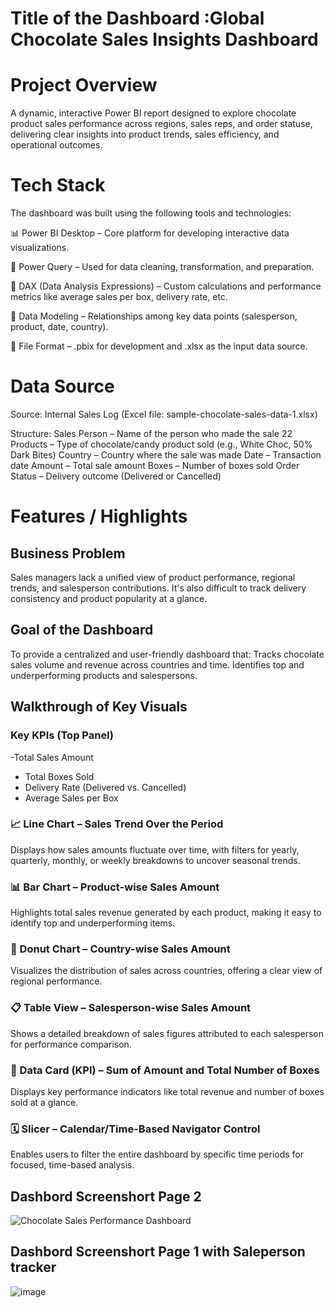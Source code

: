 # Title of the Dashboard :Global Chocolate Sales Insights Dashboard

# Project Overview
A dynamic, interactive Power BI report designed to explore chocolate product sales performance across regions, sales reps, and order statuse, delivering clear insights into product trends, sales efficiency, and operational outcomes.
# Tech Stack
The dashboard was built using the following tools and technologies:

📊 Power BI Desktop – Core platform for developing interactive data visualizations.

🧹 Power Query – Used for data cleaning, transformation, and preparation.

🧠 DAX (Data Analysis Expressions) – Custom calculations and performance metrics like average sales per box, delivery rate, etc.

🧩 Data Modeling – Relationships among key data points (salesperson, product, date, country).

📁 File Format – .pbix for development and .xlsx as the input data source.

# Data Source
Source: Internal Sales Log (Excel file: sample-chocolate-sales-data-1.xlsx)

Structure:
Sales Person – Name of the person who made the sale
22 Products – Type of chocolate/candy product sold (e.g., White Choc,  50% Dark Bites)
Country – Country where the sale was made
Date – Transaction date
Amount – Total sale amount
Boxes – Number of boxes sold
Order Status – Delivery outcome (Delivered or Cancelled)

# Features / Highlights
##  Business Problem
Sales managers lack a unified view of product performance, regional trends, and salesperson contributions. It's also difficult to track delivery consistency and product popularity at a glance.
## Goal of the Dashboard
To provide a centralized and user-friendly dashboard that:
Tracks chocolate sales volume and revenue across countries and time.
Identifies top and underperforming products and salespersons.
## Walkthrough of Key Visuals
### Key KPIs (Top Panel)

-Total Sales Amount
- Total Boxes Sold
- Delivery Rate (Delivered vs. Cancelled)
- Average Sales per Box

### 📈 Line Chart – Sales Trend Over the Period
Displays how sales amounts fluctuate over time, with filters for yearly, quarterly, monthly, or weekly breakdowns to uncover seasonal trends.

### 📊 Bar Chart – Product-wise Sales Amount
Highlights total sales revenue generated by each product, making it easy to identify top and underperforming items.

### 🍩 Donut Chart – Country-wise Sales Amount
Visualizes the distribution of sales across countries, offering a clear view of regional performance.

### 📋 Table View – Salesperson-wise Sales Amount
Shows a detailed breakdown of sales figures attributed to each salesperson for performance comparison.

### 📌 Data Card (KPI) – Sum of Amount and Total Number of Boxes
Displays key performance indicators like total revenue and number of boxes sold at a glance.

### 🗓️ Slicer – Calendar/Time-Based Navigator Control
Enables users to filter the entire dashboard by specific time periods for focused, time-based analysis.

## Dashbord Screenshort Page 2
  
![Chocolate Sales Performance Dashboard](https://github.com/user-attachments/assets/362ec4e0-cb39-4c16-a408-3b05f1a4859b)
## Dashbord Screenshort Page 1 with Saleperson tracker
![image](https://github.com/user-attachments/assets/7d58a0cd-9263-4387-a95e-a610d3a0e17b)

